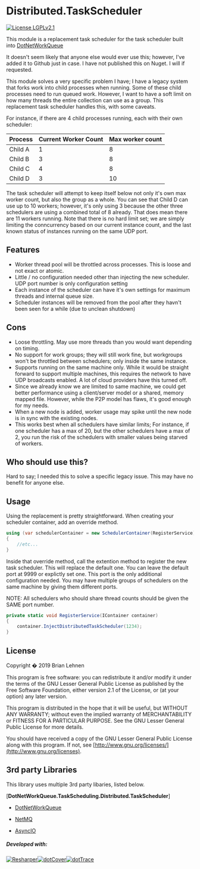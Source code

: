 Distributed.TaskScheduler
=========

[![License LGPLv2.1](https://img.shields.io/badge/license-LGPLv2.1-green.svg)](http://www.gnu.org/licenses/lgpl-2.1.html)

This module is a replacement task scheduler for the task scheduler built into [DotNetWorkQueue](https://github.com/blehnen/DotNetWorkQueue)

It doesn't seem likely that anyone else would ever use this; however, I've added it to Github just in case. I have not published this on Nuget. I will if requested.

This module solves a very specific problem I have; I have a legacy system that forks work into child processes when running. Some of these child processes need to run queued work. However, I want to have a soft limit on how many threads the entire collection can use as a group. This replacement task scheduler handles this, with some caveats.

For instance, if there are 4 child processes running, each with their own scheduler:

|Process		 	| Current Worker Count 	| Max worker count 	|
| ------------- 	| ------------- 		|------------- 		|
| Child A			|1 						| 8 				|
| Child B 			|3 						| 8 				|
| Child C 			|4 						| 8 				|
| Child D 			|3 						| 10 				|


The task scheduler will attempt to keep itself below not only it's own max worker count, but also the group as a whole. You can see that Child D can use up to 10 workers; however, it's only using 3 because the other three schedulers are using a combined total of 8 already. That does mean there are 11 workers running. Note that there is no hard limit set; we are simply limiting the conncurrency based on our current instance count, and the last known status of instances running on the same UDP port.

Features
------
* Worker thread pool will be throttled across processes. This is loose and not exact or atomic.
* Little / no configuration needed other than injecting the new scheduler. UDP port number is only configuration setting
* Each instance of the scheduler can have it's own settings for maximum threads and internal queue size.
* Scheduler instances will be removed from the pool after they havn't been seen for a while (due to unclean shutdown)

Cons
------
* Loose throttling. May use more threads than you would want depending on timing.
* No support for work groups; they will still work fine, but workgroups won't be throttled between schedulers; only inside the same instance.
* Supports running on the same machine only. While it would be straight forward to support multiple machines, this requires the network to have UDP broadcasts enabled. A lot of cloud providers have this turned off.
* Since we already know we are limited to same machine, we could get better performance using a client/server model or a shared, memory mapped file. However, while the P2P model has flaws, it's good enough for my needs.
* When a new node is added, worker usage may spike until the new node is in sync with the existing nodes.
* This works best when all schedulers have similar limits; For instance, if one scheduler has a max of 20, but the other schedulers have a max of 2, you run the risk of the schedulers with smaller values being starved of workers.

Who should use this?
------
Hard to say; I needed this to solve a specific legacy issue. This may have no benefit for anyone else.

Usage
------

Using the replacement is pretty straightforward. When creating your scheduler container, add an override method.

```csharp
using (var schedulerContainer = new SchedulerContainer(RegisterService))
{
	//etc...
}
```

Inside that override method, call the extention method to register the new task scheduler. This will replace the default one. You can leave the default port at 9999 or explictly set one. This port is the only additional configuration needed.  You may have multiple groups of schedulers on the same machine by giving them different ports.

NOTE: All schedulers who should share thread counts should be given the SAME port number.

```csharp
private static void RegisterService(IContainer container)
{
	container.InjectDistributedTaskScheduler(1234);
}
```

License
--------
Copyright � 2019 Brian Lehnen

This program is free software: you can redistribute it and/or modify
it under the terms of the GNU Lesser General Public License as published by
the Free Software Foundation, either version 2.1 of the License, or
(at your option) any later version.

This program is distributed in the hope that it will be useful,
but WITHOUT ANY WARRANTY; without even the implied warranty of
MERCHANTABILITY or FITNESS FOR A PARTICULAR PURPOSE.  See the
GNU Lesser General Public License for more details.

You should have received a copy of the GNU Lesser General Public License
along with this program.  If not, see [http://www.gnu.org/licenses/](http://www.gnu.org/licenses).

3rd party Libraries
--------

This library uses multiple 3rd party libaries, listed below.

[**DotNetWorkQueue.TaskScheduling.Distributed.TaskScheduler**]

* [DotNetWorkQueue ](https://github.com/blehnen/DotNetWorkQueue)

* [NetMQ ](https://github.com/zeromq/netmq)

* [AsyncIO ](https://github.com/somdoron/AsyncIO)

##### Developed with:

[![Resharper](http://neventstore.org/images/logo_resharper_small.gif)](http://www.jetbrains.com/resharper/)[![dotCover](http://neventstore.org/images/logo_dotcover_small.gif)](http://www.jetbrains.com/dotcover/)[![dotTrace](http://neventstore.org/images/logo_dottrace_small.gif)](http://www.jetbrains.com/dottrace/)
